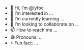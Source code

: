 - 👋 Hi, I’m @lyfoc
- 👀 I’m interested in ...
- 🌱 I’m currently learning ...
- 💞️ I’m looking to collaborate on ...
- 📫 How to reach me ...
- 😄 Pronouns: ...
- ⚡ Fun fact: ...

<!---
lyfoc/lyfoc is a ✨ special ✨ repository because its `README.md` (this file) appears on your GitHub profile.
You can click the Preview link to take a look at your changes.
--->
